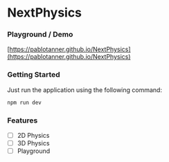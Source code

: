 # NextPhysics

### Playground / Demo
[https://pablotanner.github.io/NextPhysics](https://pablotanner.github.io/NextPhysics)

### Getting Started
Just run the application using the following command: 
```bash
npm run dev
```

### Features
- [ ] 2D Physics
- [ ] 3D Physics
- [ ] Playground
